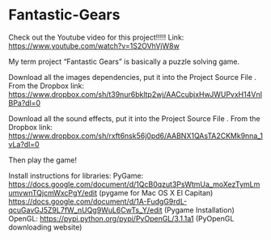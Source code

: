 # Fantastic-Gears
Check out the Youtube video for this project!!!!! 	Link: https://www.youtube.com/watch?v=1S2OVhVjW8w

My term project “Fantastic Gears” is basically a puzzle solving game. 

Download all the images dependencies, put it into the Project Source File . 
From the Dropbox link:  https://www.dropbox.com/sh/t39nur6bkltp2wj/AACcubjxHwJWUPvxH14VnIBPa?dl=0

Download all the sound effects, put it into the Project Source File . 
From the Dropbox link:  https://www.dropbox.com/sh/rxft6nsk56j0pd6/AABNX1QAsTA2CKMk9nna_1vLa?dl=0

Then play the game!

Install instructions for libraries: 
	PyGame: https://docs.google.com/document/d/1QcB0qzut3PsWtmUa_moXezTymLmumvwnTQjcmWxcPgY/edit  (pygame for Mac OS X El Capitan)
		https://docs.google.com/document/d/1A-FudgG9rdL-qcuGavGJ5Z9L7fW_nUQg9WuL6CwTs_Y/edit  (Pygame Installation)
	OpenGL: https://pypi.python.org/pypi/PyOpenGL/3.1.1a1 (PyOpenGL downloading website)



